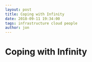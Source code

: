 ```yaml
---
layout: post
title: Coping with Infinity
date: 2018-09-11 19:34:00
tags: infrastructure cloud people
author: jon
---
```


# Coping with Infinity